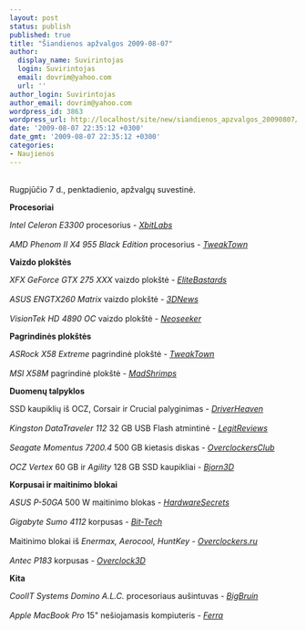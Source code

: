 ```yaml
---
layout: post
status: publish
published: true
title: "Šiandienos apžvalgos 2009-08-07"
author:
  display_name: Suvirintojas
  login: Suvirintojas
  email: dovrim@yahoo.com
  url: ''
author_login: Suvirintojas
author_email: dovrim@yahoo.com
wordpress_id: 3863
wordpress_url: http://localhost/site/new/siandienos_apzvalgos_20090807/
date: '2009-08-07 22:35:12 +0300'
date_gmt: '2009-08-07 22:35:12 +0300'
categories:
- Naujienos
---
```

<p>
<br />Rugpjūčio 7 d., penktadienio, apžvalgų suvestinė.</p>
<p><b>Procesoriai</b></p>
<p><i>Intel Celeron E3300</i> procesorius - <i><a class="ns" href="http://www.xbitlabs.com/articles/cpu/display/celeron-e3300.html">XbitLabs</a></i><br />
<br /><i>AMD Phenom II X4 955 Black Edition</i> procesorius - <i><a class="ns" href="http://www.tweaktown.com/reviews/2863/amd_phenom_ii_x4_955_black_edition_processor/index.html">TweakTown</a></i></p>
<p><b>Vaizdo plokštės</b></p>
<p><i>XFX GeForce GTX 275 XXX</i> vaizdo plokštė - <i><a class="ns" href="http://www.elitebastards.com/cms/index.php?option=com_content&task=view&id=741&Itemid=27">EliteBastards</a></i><br />
<br /><i>ASUS ENGTX260 Matrix</i> vaizdo plokštė - <i><a class="ns" href="http://www.3dnews.ru/video/asus_engtx260_matrix/">3DNews</a></i><br />
<br /><i>VisionTek HD 4890 OC</i> vaizdo plokštė - <i><a class="ns" href="http://www.neoseeker.com/Articles/Hardware/Reviews/visiontekhd4890/">Neoseeker</a></i></p>
<p><b>Pagrindinės plokštės</b></p>
<p><i>ASRock X58 Extreme</i> pagrindinė plokštė - <i><a class="ns" href="http://www.tweaktown.com/reviews/2864/asrock_x58_extreme_core_i7_motherboard/index.html">TweakTown</a></i><br />
<br /><i>MSI X58M</i> pagrindinė plokštė - <i><a class="ns" href="http://www.madshrimps.be/?action=getarticle&articID=949">MadShrimps</a></i></p>
<p><b>Duomenų talpyklos</b></p>
<p>SSD kaupiklių iš OCZ, Corsair ir Crucial palyginimas - <i><a class="ns" href="http://www.driverheaven.net/reviews.php?reviewid=821">DriverHeaven</a></i><br />
<br /><i>Kingston DataTraveler 112</i> 32 GB USB Flash atmintinė - <i><a class="ns" href="http://www.legitreviews.com/article/1033/1/">LegitReviews</a></i><br />
<br /><i>Seagate Momentus 7200.4</i> 500 GB kietasis diskas - <i><a class="ns" href="http://www.overclockersclub.com/reviews/seagate_momentus_500gb/">OverclockersClub</a></i><br />
<br /><i>OCZ Vertex</i> 60 GB ir <i>Agility</i> 128 GB SSD kaupikliai - <i><a class="ns" href="http://www.bjorn3d.com/read.php?cID=1633">Bjorn3D</a></i></p>
<p><b>Korpusai ir maitinimo blokai</b></p>
<p><i>ASUS P-50GA</i> 500 W maitinimo blokas - <i><a class="ns" href="http://www.hardwaresecrets.com/article/782">HardwareSecrets</a></i><br />
<br /><i>Gigabyte Sumo 4112</i> korpusas - <i><a class="ns" href="http://www.bit-tech.net/hardware/cases/2009/08/07/gigabyte-sumo-4112-case-review/1">Bit-Tech</a></i><br />
<br />Maitinimo blokai iš <i>Enermax, Aerocool, HuntKey</i> - <i><a class="ns" href="http://www.overclockers.ru/lab/33884.shtml">Overclockers.ru</a></i><br />
<br /><i>Antec P183</i> korpusas - <i><a class="ns" href="http://www.overclock3d.net/reviews.php?/cases_cooling/antec_p183_advanced_super_mid_tower/1">Overclock3D</a></i></p>
<p><b>Kita</b></p>
<p><i>CoolIT Systems Domino A.L.C.</i> procesoriaus aušintuvas - <i><a class="ns" href="http://www.bigbruin.com/content/coolitdomino_1">BigBruin</a></i><br />
<br /><i>Apple MacBook Pro</i> 15" nešiojamasis kompiuteris - <i><a class="ns" href="http://www.ferra.ru/online/mobilis/89476/">Ferra</a></i><br /></p>
